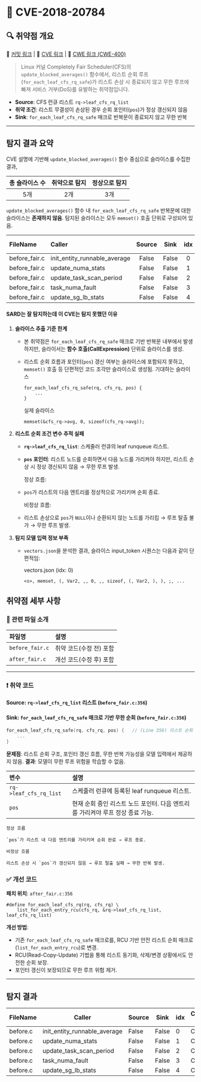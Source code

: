 # 📁 CVE-2018-20784

## 🔍 취약점 개요

🔗 [커밋 링크](https://github.com/torvalds/linux/commit/c40f7d74c741a907cfaeb73a7697081881c497d0) | 🔗 [CVE 링크](https://cve.mitre.org/cgi-bin/cvename.cgi?name=CVE-2018-20784) | 🔗 [CWE 링크 (CWE-400)](https://cwe.mitre.org/data/definitions/400.html)

> Linux 커널 Completely Fair Scheduler(CFS)의 `update_blocked_averages()` 함수에서,
리스트 순회 루프(`for_each_leaf_cfs_rq_safe`)가 리스트 손상 시 종료되지 않고 무한 루프에 빠져 서비스 거부(DoS)를 유발하는 취약점입니다.

* **Source**: CFS 런큐 리스트 `rq->leaf_cfs_rq_list`
* **취약 조건**: 리스트 무결성이 손상된 경우 순회 포인터(`pos`)가 정상 갱신되지 않음
* **Sink**: `for_each_leaf_cfs_rq_safe` 매크로 반복문이 종료되지 않고 무한 반복

---

## 탐지 결과 요약
CVE 설명에 기반해 `update_blocked_averages()` 함수 중심으로 슬라이스를 수집한 결과,

| 총 슬라이스 수 | 취약으로 탐지 | 정상으로 탐지 |
| :------: | :-----: | :-----: |
|    5개    |    2개   |    3개   |

`update_blocked_averages()` 함수 내 `for_each_leaf_cfs_rq_safe` 반복문에 대한 슬라이스는 **존재하지 않음**.
탐지된 슬라이스는 모두 `memset()` 호출 단위로 구성되어 있음.

| FileName       | Caller                          | Source |  Sink | idx | CWE-ID |    category    | criterion | line | label | token\_length | predict |
| :------------- | :------------------------------ | :----: | :---: | :-: | :----: | :------------: | :-------: | :--: | :---: | :-----------: | :-----: |
| before\_fair.c | init\_entity\_runnable\_average |  False | False |  0  |  CWE-  | CallExpression |   memset  |  703 |   -3  |       85      |    1    |
| before\_fair.c | update\_numa\_stats             |  False | False |  1  |  CWE-  | CallExpression |   memset  | 1476 |   -3  |       95      |    1    |
| before\_fair.c | update\_task\_scan\_period      |  False | False |  2  |  CWE-  | CallExpression |   memset  | 1978 |   -3  |      409      |    0    |
| before\_fair.c | task\_numa\_fault               |  False | False |  3  |  CWE-  | CallExpression |   memset  | 2375 |   -3  |      419      |    0    |
| before\_fair.c | update\_sg\_lb\_stats           |  False | False |  4  |  CWE-  | CallExpression |   memset  | 8172 |   -3  |      390      |    0    |

#### SARD는 잘 탐지하는데 이 CVE는 탐지 못했던 이유

1. **슬라이스 추출 기준 한계**

    - 본 취약점은 `for_each_leaf_cfs_rq_safe` 매크로 기반 반복문 내부에서 발생하지만,
      슬라이서는 **함수 호출(CallExpression)** 단위로 슬라이스를 생성.
    - 리스트 순회 흐름과 포인터(`pos`) 갱신 여부는 슬라이스에 포함되지 못하고,
      `memset()` 호출 등 단편적인 코드 조각만 슬라이스로 생성됨.
      기대하는 슬라이스

      ```
      for_each_leaf_cfs_rq_safe(rq, cfs_rq, pos) {
          ...
      }
      ```
      실제 슬라이스

      ```
      memset(&cfs_rq->avg, 0, sizeof(cfs_rq->avg));
      ```

2. **리스트 순회 조건 변수 추적 실패**

      - **`rq->leaf_cfs_rq_list`**: 스케줄러 런큐의 leaf runqueue 리스트.
      - **`pos` 포인터**: 리스트 노드를 순회하면서 다음 노드를 가리켜야 하지만,
                         리스트 손상 시 정상 갱신되지 않음 → 무한 루프 발생.

          정상 흐름:

      - `pos`가 리스트의 다음 엔트리를 정상적으로 가리키며 순회 종료.
    
          비정상 흐름:

      - 리스트 손상으로 `pos`가 `NULL`이나 순환되지 않는 노드를 가리킴 → 루프 탈출 불가 → 무한 루프 발생.
    

3. **탐지 모델 입력 정보 부족**

      - `vectors.json`을 분석한 결과, 슬라이스 input\_token 시퀀스는 다음과 같이 단편적임:

        vectors.json (idx: 0)

         ```
         <s>, memset, (, Var2, ,, 0, ,, sizeof, (, Var2, ), ), ;, ...
         ```

## 취약점 세부 사항

### 📁 관련 파일 소개

| 파일명             | 설명             |
| :-------------- | :------------- |
| `before_fair.c` | 취약 코드(수정 전) 포함 |
| `after_fair.c`  | 개선 코드(수정 후) 포함 |

---

### ❗️ 취약 코드

#### Source: `rq->leaf_cfs_rq_list` 리스트 (`before_fair.c:356`)
#### Sink: `for_each_leaf_cfs_rq_safe` 매크로 기반 무한 순회 (`before_fair.c:356`)

```c
for_each_leaf_cfs_rq_safe(rq, cfs_rq, pos) {   // (Line 356) 리스트 순회 반복문
    ...
}
```
**문제점**: 리스트 순회 구조, 포인터 갱신 흐름, 무한 반복 가능성을 모델 입력에서 제공하지 않음.
**결과**: 모델이 무한 루프 위험을 학습할 수 없음.


| 변수                     | 설명                                             |
| :--------------------- | :--------------------------------------------- |
| `rq->leaf_cfs_rq_list` | 스케줄러 런큐에 등록된 leaf runqueue 리스트.                |
| `pos`                  | 현재 순회 중인 리스트 노드 포인터. 다음 엔트리를 가리켜야 루프 정상 종료 가능. |


    정상 흐름

    `pos`가 리스트 내 다음 엔트리를 가리키며 순회 완료 → 루프 종료.

    비정상 흐름

    리스트 손상 시 `pos`가 갱신되지 않음 → 루프 탈출 실패 → 무한 반복 발생.


### ✅ 개선 코드

**패치 위치**: `after_fair.c:356`

```
#define for_each_leaf_cfs_rq(rq, cfs_rq) \
    list_for_each_entry_rcu(cfs_rq, &rq->leaf_cfs_rq_list, leaf_cfs_rq_list)
```

**개선 방법**:

* 기존 `for_each_leaf_cfs_rq_safe` 매크로를,
  RCU 기반 안전 리스트 순회 매크로(`list_for_each_entry_rcu`)로 변경.
* RCU(Read-Copy-Update) 기법을 통해 리스트 동기화, 삭제/변경 상황에서도 안전한 순회 보장.
* 포인터 갱신이 보장되므로 무한 루프 위험 제거.

---

## 탐지 결과



| FileName | Caller                       | Source | Sink  | idx | CWE-ID | category       | criterion | line | label | token_length | predict |
|----------|------------------------------|--------|-------|-----|--------|----------------|-----------|------|-------|--------------|---------|
| before.c | init_entity_runnable_average | False  | False | 0   | CWE-   | CallExpression | memset    | 703  | -3    | 85           | 1       |
| before.c | update_numa_stats            | False  | False | 1   | CWE-   | CallExpression | memset    | 1476 | -3    | 95           | 1       |
| before.c | update_task_scan_period      | False  | False | 2   | CWE-   | CallExpression | memset    | 1978 | -3    | 409          | 0       |
| before.c | task_numa_fault              | False  | False | 3   | CWE-   | CallExpression | memset    | 2375 | -3    | 419          | 0       |
| before.c | update_sg_lb_stats           | False  | False | 4   | CWE-   | CallExpression | memset    | 8172 | -3    | 390          | 0       |


